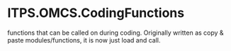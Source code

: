 # ITPS.OMCS.CodingFunctions
functions that can be called on during coding.  Originally written as copy & paste modules/functions, it is now just load and call.
